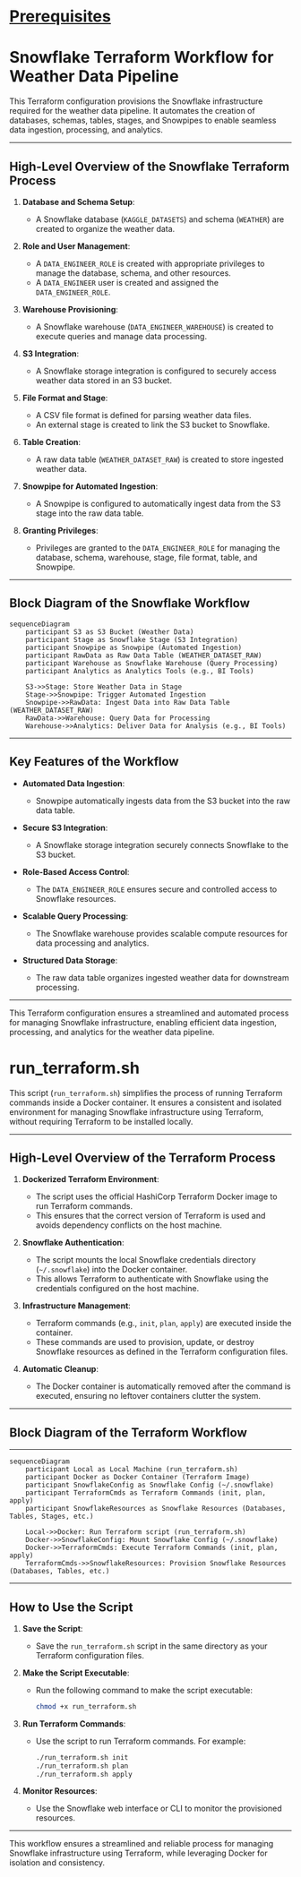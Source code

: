# [Prerequisites](https://github.com/arjunrarjunr/de-zoomcamp-final-2025/blob/dev/snowflake/terraform_admin/README.md)
# Snowflake Terraform Workflow for Weather Data Pipeline

This Terraform configuration provisions the Snowflake infrastructure required for the weather data pipeline. It automates the creation of databases, schemas, tables, stages, and Snowpipes to enable seamless data ingestion, processing, and analytics.

---

## High-Level Overview of the Snowflake Terraform Process

1. **Database and Schema Setup**:
   - A Snowflake database (`KAGGLE_DATASETS`) and schema (`WEATHER`) are created to organize the weather data.

2. **Role and User Management**:
   - A `DATA_ENGINEER_ROLE` is created with appropriate privileges to manage the database, schema, and other resources.
   - A `DATA_ENGINEER` user is created and assigned the `DATA_ENGINEER_ROLE`.

3. **Warehouse Provisioning**:
   - A Snowflake warehouse (`DATA_ENGINEER_WAREHOUSE`) is created to execute queries and manage data processing.

4. **S3 Integration**:
   - A Snowflake storage integration is configured to securely access weather data stored in an S3 bucket.

5. **File Format and Stage**:
   - A CSV file format is defined for parsing weather data files.
   - An external stage is created to link the S3 bucket to Snowflake.

6. **Table Creation**:
   - A raw data table (`WEATHER_DATASET_RAW`) is created to store ingested weather data.

7. **Snowpipe for Automated Ingestion**:
   - A Snowpipe is configured to automatically ingest data from the S3 stage into the raw data table.

8. **Granting Privileges**:
   - Privileges are granted to the `DATA_ENGINEER_ROLE` for managing the database, schema, warehouse, stage, file format, table, and Snowpipe.

---

## Block Diagram of the Snowflake Workflow

```mermaid
sequenceDiagram
    participant S3 as S3 Bucket (Weather Data)
    participant Stage as Snowflake Stage (S3 Integration)
    participant Snowpipe as Snowpipe (Automated Ingestion)
    participant RawData as Raw Data Table (WEATHER_DATASET_RAW)
    participant Warehouse as Snowflake Warehouse (Query Processing)
    participant Analytics as Analytics Tools (e.g., BI Tools)

    S3->>Stage: Store Weather Data in Stage
    Stage->>Snowpipe: Trigger Automated Ingestion
    Snowpipe->>RawData: Ingest Data into Raw Data Table (WEATHER_DATASET_RAW)
    RawData->>Warehouse: Query Data for Processing
    Warehouse->>Analytics: Deliver Data for Analysis (e.g., BI Tools)
```


---

## Key Features of the Workflow

- **Automated Data Ingestion**:
  - Snowpipe automatically ingests data from the S3 bucket into the raw data table.

- **Secure S3 Integration**:
  - A Snowflake storage integration securely connects Snowflake to the S3 bucket.

- **Role-Based Access Control**:
  - The `DATA_ENGINEER_ROLE` ensures secure and controlled access to Snowflake resources.

- **Scalable Query Processing**:
  - The Snowflake warehouse provides scalable compute resources for data processing and analytics.

- **Structured Data Storage**:
  - The raw data table organizes ingested weather data for downstream processing.

---

This Terraform configuration ensures a streamlined and automated process for managing Snowflake infrastructure, enabling efficient data ingestion, processing, and analytics for the weather data pipeline.

# run_terraform.sh

This script (`run_terraform.sh`) simplifies the process of running Terraform commands inside a Docker container. It ensures a consistent and isolated environment for managing Snowflake infrastructure using Terraform, without requiring Terraform to be installed locally.

---

## High-Level Overview of the Terraform Process

1. **Dockerized Terraform Environment**:
   - The script uses the official HashiCorp Terraform Docker image to run Terraform commands.
   - This ensures that the correct version of Terraform is used and avoids dependency conflicts on the host machine.

2. **Snowflake Authentication**:
   - The script mounts the local Snowflake credentials directory (`~/.snowflake`) into the Docker container.
   - This allows Terraform to authenticate with Snowflake using the credentials configured on the host machine.

3. **Infrastructure Management**:
   - Terraform commands (e.g., `init`, `plan`, `apply`) are executed inside the container.
   - These commands are used to provision, update, or destroy Snowflake resources as defined in the Terraform configuration files.

4. **Automatic Cleanup**:
   - The Docker container is automatically removed after the command is executed, ensuring no leftover containers clutter the system.

---

## Block Diagram of the Terraform Workflow


---
```mermaid
sequenceDiagram
    participant Local as Local Machine (run_terraform.sh)
    participant Docker as Docker Container (Terraform Image)
    participant SnowflakeConfig as Snowflake Config (~/.snowflake)
    participant TerraformCmds as Terraform Commands (init, plan, apply)
    participant SnowflakeResources as Snowflake Resources (Databases, Tables, Stages, etc.)

    Local->>Docker: Run Terraform script (run_terraform.sh)
    Docker->>SnowflakeConfig: Mount Snowflake Config (~/.snowflake)
    Docker->>TerraformCmds: Execute Terraform Commands (init, plan, apply)
    TerraformCmds->>SnowflakeResources: Provision Snowflake Resources (Databases, Tables, etc.)

```


---

## How to Use the Script

1. **Save the Script**:
   - Save the `run_terraform.sh` script in the same directory as your Terraform configuration files.

2. **Make the Script Executable**:
   - Run the following command to make the script executable:
     ```bash
     chmod +x run_terraform.sh
     ```

3. **Run Terraform Commands**:
   - Use the script to run Terraform commands. For example:
     ```bash
     ./run_terraform.sh init
     ./run_terraform.sh plan
     ./run_terraform.sh apply
     ```

4. **Monitor Resources**:
   - Use the Snowflake web interface or CLI to monitor the provisioned resources.

---

This workflow ensures a streamlined and reliable process for managing Snowflake infrastructure using Terraform, while leveraging Docker for isolation and consistency.